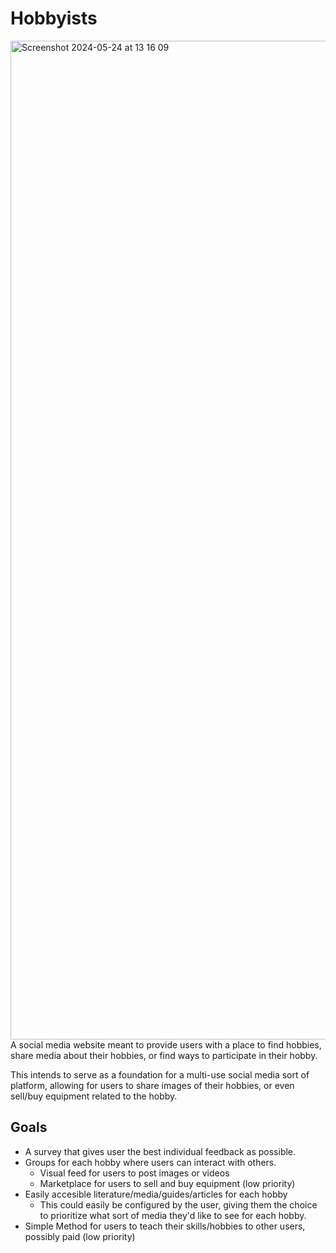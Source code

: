 # Hobbyists #
<img width="1598" alt="Screenshot 2024-05-24 at 13 16 09" src="https://github.com/DanielMessiana/Hobbyists/assets/40705754/65ff4b4a-ee4f-40ca-a77a-7e64969d0c61">
A social media website meant to provide users with a place to find hobbies, share media about their hobbies, or find ways to participate in their hobby.

This intends to serve as a foundation for a multi-use social media sort of platform, allowing for users to share images of their hobbies, or even sell/buy equipment related to the hobby. 

## Goals ##
- A survey that gives user the best individual feedback as possible. 
- Groups for each hobby where users can interact with others.
    - Visual feed for users to post images or videos
    - Marketplace for users to sell and buy equipment (low priority)
- Easily accesible literature/media/guides/articles for each hobby
    - This could easily be configured by the user, giving them the choice to prioritize what sort of media they'd like to see for each hobby. 
- Simple Method for users to teach their skills/hobbies to other users, possibly paid (low priority)
